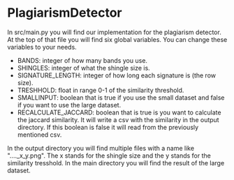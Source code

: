 # PlagiarismDetector
In src/main.py you will find our implementation for the plagiarism detector.
At the top of that file you will find six global variables. You can change these variables to your needs.

- BANDS: integer of how many bands you use.
- SHINGLES: integer of what the shingle size is.
- SIGNATURE_LENGTH: integer of how long each signature is (the row size).
- TRESHHOLD: float in range 0-1 of the similarity threshold.
- SMALLINPUT: boolean that is true if you use the small dataset and false if you want to use the large dataset.
- RECALCULATE_JACCARD: boolean that is true is you want to calculate the jaccard similarity. It will write a csv with
the similarity in the output directory. If this boolean is false it will read from the previously mentioned csv.

In the output directory you will find multiple files with a name like "...._x_y.png".
The x stands for the shingle size and the y stands for the similarity tresshold.
In the main directory you will find the result of the large dataset.